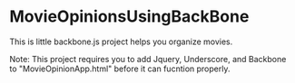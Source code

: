 MovieOpinionsUsingBackBone
==========================

This is little backbone.js project helps you organize movies.

Note: This project requires you to add Jquery, Underscore, and Backbone to "MovieOpinionApp.html" before it can fucntion properly. 
